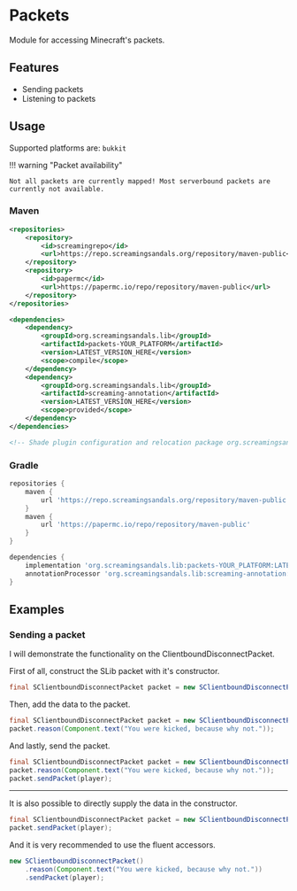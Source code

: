 # Packets
Module for accessing Minecraft's packets.

## Features
* Sending packets
* Listening to packets

## Usage
Supported platforms are: `bukkit`

!!! warning "Packet availability"

    Not all packets are currently mapped! Most serverbound packets are currently not available.

### Maven
```xml
<repositories>
    <repository>
        <id>screamingrepo</id>
        <url>https://repo.screamingsandals.org/repository/maven-public</url>
    </repository>
    <repository>
        <id>papermc</id>
        <url>https://papermc.io/repo/repository/maven-public</url>
    </repository>
</repositories>

<dependencies>
    <dependency>
        <groupId>org.screamingsandals.lib</groupId>
        <artifactId>packets-YOUR_PLATFORM</artifactId>
        <version>LATEST_VERSION_HERE</version>
        <scope>compile</scope>
    </dependency>
    <dependency>
        <groupId>org.screamingsandals.lib</groupId>
        <artifactId>screaming-annotation</artifactId>
        <version>LATEST_VERSION_HERE</version>
        <scope>provided</scope>
    </dependency>
</dependencies>

<!-- Shade plugin configuration and relocation package org.screamingsandals.lib to your own package -->
```

### Gradle
```groovy
repositories {
    maven { 
        url 'https://repo.screamingsandals.org/repository/maven-public'
    }
    maven {
        url 'https://papermc.io/repo/repository/maven-public'
    }
}

dependencies {
    implementation 'org.screamingsandals.lib:packets-YOUR_PLATFORM:LATEST_VERSION_HERE'
    annotationProcessor 'org.screamingsandals.lib:screaming-annotation:LATEST_VERSION_HERE'
}
```

## Examples
### Sending a packet
I will demonstrate the functionality on the ClientboundDisconnectPacket.  

First of all, construct the SLib packet with it's constructor.
```java
final SClientboundDisconnectPacket packet = new SClientboundDisconnectPacket();
```
Then, add the data to the packet.
```java
final SClientboundDisconnectPacket packet = new SClientboundDisconnectPacket();
packet.reason(Component.text("You were kicked, because why not."));
```
And lastly, send the packet.
```java
final SClientboundDisconnectPacket packet = new SClientboundDisconnectPacket();
packet.reason(Component.text("You were kicked, because why not."));
packet.sendPacket(player);
```

---

It is also possible to directly supply the data in the constructor.
```java
final SClientboundDisconnectPacket packet = new SClientboundDisconnectPacket(Component.text("You were kicked, because why not."));
packet.sendPacket(player);
```

And it is very recommended to use the fluent accessors.
```java
new SClientboundDisconnectPacket()
	.reason(Component.text("You were kicked, because why not."))
	.sendPacket(player);
```